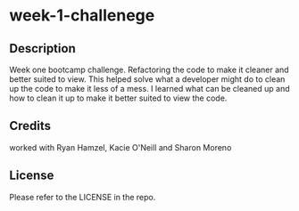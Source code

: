 # week-1-challenege

## Description
Week one bootcamp challenge. Refactoring the code to make it cleaner and better suited to view. 
This helped solve what a developer might do to clean up the code to make it less of a mess. 
I learned what can be cleaned up and how to clean it up to make it better suited to view the code. 
## Credits
worked with Ryan Hamzel, Kacie O'Neill and Sharon Moreno

## License

Please refer to the LICENSE in the repo.
